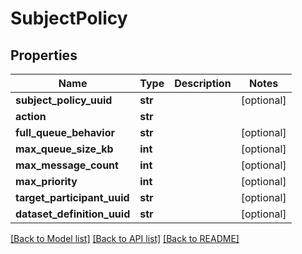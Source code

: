 # SubjectPolicy

## Properties
Name | Type | Description | Notes
------------ | ------------- | ------------- | -------------
**subject_policy_uuid** | **str** |  | [optional] 
**action** | **str** |  | 
**full_queue_behavior** | **str** |  | [optional] 
**max_queue_size_kb** | **int** |  | [optional] 
**max_message_count** | **int** |  | [optional] 
**max_priority** | **int** |  | [optional] 
**target_participant_uuid** | **str** |  | [optional] 
**dataset_definition_uuid** | **str** |  | [optional] 

[[Back to Model list]](../README.md#documentation-for-models) [[Back to API list]](../README.md#documentation-for-api-endpoints) [[Back to README]](../README.md)

